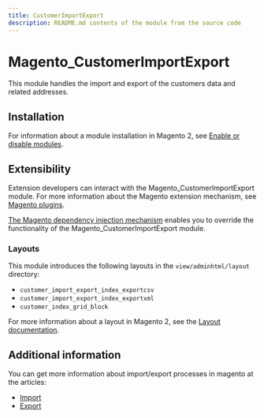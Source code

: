 ```yaml
---
title: CustomerImportExport
description: README.md contents of the module from the source code
---
```


# Magento_CustomerImportExport

This module handles the import and export of the customers data and related addresses.

## Installation

For information about a module installation in Magento 2, see [Enable or disable modules](https://devdocs.magento.com/guides/v2.4/install-gde/install/cli/install-cli-subcommands-enable.html).

## Extensibility

Extension developers can interact with the Magento_CustomerImportExport module. For more information about the Magento extension mechanism, see [Magento plugins](http://devdocs.magento.com/guides/v2.4/extension-dev-guide/plugins.html).

[The Magento dependency injection mechanism](http://devdocs.magento.com/guides/v2.4/extension-dev-guide/depend-inj.html) enables you to override the functionality of the Magento_CustomerImportExport module.

### Layouts

This module introduces the following layouts in the `view/adminhtml/layout` directory:
- `customer_import_export_index_exportcsv`
- `customer_import_export_index_exportxml`
- `customer_index_grid_block`

For more information about a layout in Magento 2, see the [Layout documentation](https://developer.adobe.com/commerce/frontend-core/guide/layouts/).

## Additional information

You can get more information about import/export processes in magento at the articles:
- [Import](https://docs.magento.com/user-guide/system/data-import.html)
- [Export](https://docs.magento.com/user-guide/system/data-export.html)
